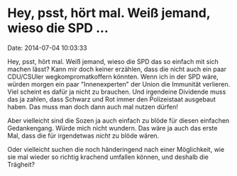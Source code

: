 Hey, psst, hört mal. Weiß jemand, wieso die SPD \...
====================================================

Date: 2014-07-04 10:03:33

Hey, psst, hört mal. Weiß jemand, wieso die SPD das so einfach mit sich
machen lässt? Kann mir doch keiner erzählen, dass die nicht auch ein
paar CDU/CSUler wegkompromatkoffern könnten. Wenn ich in der SPD wäre,
würden morgen ein paar \"Innenexperten\" der Union die Immunität
verlieren. Viel scheint es dafür ja nicht zu brauchen. Und irgendeine
Dividende muss das ja zahlen, dass Schwarz und Rot immer den
Polizeistaat ausgebaut haben. Das muss man doch dann auch mal nutzen
dürfen!

Aber vielleicht sind die Sozen ja auch einfach zu blöde für diesen
einfachen Gedankengang. Würde mich nicht wundern. Das wäre ja auch das
erste Mal, dass die für irgendetwas *nicht* zu blöde wären.

Oder vielleicht suchen die noch händeringend nach einer Möglichkeit, wie
sie mal wieder so richtig krachend umfallen können, und deshalb die
Trägheit?
